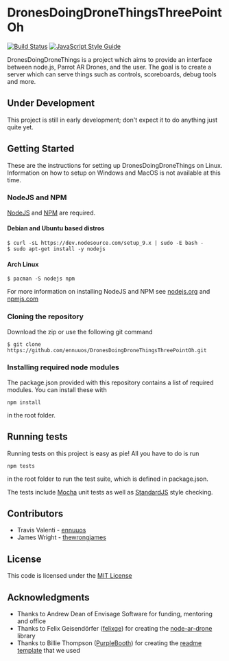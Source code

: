 # DronesDoingDroneThingsThreePointOh

[![Build Status](https://travis-ci.org/ennuuos/DronesDoingDroneThingsThreePointOh.svg?branch=master)](https://travis-ci.org/ennuuos/DronesDoingDroneThingsThreePointOh)
[![JavaScript Style Guide](https://img.shields.io/badge/code_style-standard-brightgreen.svg)](https://standardjs.com)

DronesDoingDroneThings is a project which aims to provide an interface between
node.js, Parrot AR Drones, and the user. The goal is to create a server which can
serve things such as controls, scoreboards, debug tools and more.

## Under Development

This project is still in early development; don't expect it to do anything just quite yet.

## Getting Started

These are the instructions for setting up DronesDoingDroneThings on Linux.
Information on how to setup on Windows and MacOS is not available at this time.

### NodeJS and NPM

[NodeJS](http://nodejs.org) and [NPM](http://npmjs.com) are required.

#### Debian and Ubuntu based distros

```
$ curl -sL https://dev.nodesource.com/setup_9.x | sudo -E bash -
$ sudo apt-get install -y nodejs
```

#### Arch Linux

```
$ pacman -S nodejs npm
```

For more information on installing NodeJS and NPM see
[nodejs.org](https://nodejs.org/en/download/package-manager)
and [npmjs.com](https://docs.npmjs.com/getting-started/installing-node)

### Cloning the repository

Download the zip or use the following git command
```
$ git clone https://github.com/ennuuos/DronesDoingDroneThingsThreePointOh.git
```

### Installing required node modules

The package.json provided with this repository contains a list of required
modules. You can install these with
```
npm install
```
in the root folder.

## Running tests

Running tests on this project is easy as pie! All you have to do is run
```
npm tests
```
in the root folder to run the test suite, which is defined in package.json.

The tests include [Mocha](https://mochajs.org) unit tests as well as
[StandardJS](https://standardjs.com/) style checking.

## Contributors

 - Travis Valenti - [ennuuos](https://github.com/ennuuos)
 - James Wright - [thewrongjames](https://github.com/thewrongjames)

## License

This code is licensed under the [MIT License](https://opensource.org/licenses/MIT)

## Acknowledgments

 - Thanks to Andrew Dean of Envisage Software for funding, mentoring and office
 - Thanks to Felix Geisendörfer ([felixge](https://github.com/felixge)) for creating the [node-ar-drone](https://github.com/felixge/node-ar-drone) library
 - Thanks to Billie Thompson ([PurpleBooth](https://github.com/PurpleBooth)) for creating the [readme template](https://gist.github.com/PurpleBooth/109311bb0361f32d87a2) that we used
